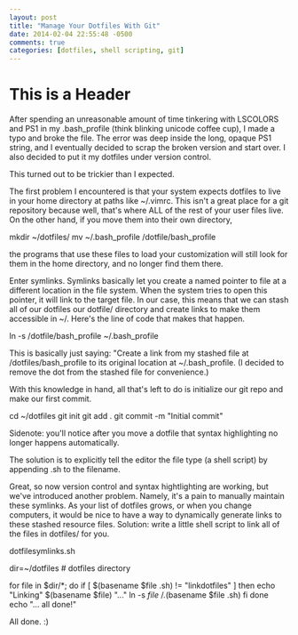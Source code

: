 ```yaml
---
layout: post
title: "Manage Your Dotfiles With Git"
date: 2014-02-04 22:55:48 -0500
comments: true
categories: [dotfiles, shell scripting, git]
---
```


This is a Header
================

After spending an unreasonable amount of time tinkering with LSCOLORS and PS1 in my .bash_profile (think blinking unicode coffee cup), I made a typo and broke the file.  The error was deep inside the long, opaque PS1 string, and I eventually decided to scrap the broken version and start over.  I also decided to put it my dotfiles under version control.

This turned out to be trickier than I expected. 

The first problem I encountered is that your system expects dotfiles to live in your home directory at paths like ~/.vimrc. This isn't a great place for a git repository because well, that's where ALL of the rest of your user files live.  On the other hand, if you move them into their own directory, 

mkdir ~/dotfiles/
mv ~/.bash_profile /dotfile/bash_profile 

the programs that use these files to load your customization will still look for them in the home directory, and no longer find them there.

Enter symlinks.  Symlinks basically let you create a named pointer to file at a different location in the file system.  When the system tries to open this pointer, it will link to the target file.  In our case, this means that we can stash all of our dotfiles our dotfile/ directory and create links to make them accessible in ~/.  Here's the line of code that makes that happen.

ln -s /dotfile/bash_profile ~/.bash_profile

This is basically just saying: "Create a link from my stashed file at /dotfiles/bash_profile to its original location at ~/.bash_profile.  (I decided to remove the dot from the stashed file for convenience.)

With this knowledge in hand, all that's left to do is initialize our git repo and make our first commit.

cd ~/dotfiles
git init
git add .
git commit -m "Initial commit"

Sidenote: you'll notice after you move a dotfile that syntax highlighting no longer happens automatically. 

<example>

The solution is to explicitly tell the editor the file type (a shell script) by appending .sh to the filename.

<example>

Great, so now version control and syntax hightlighting are working, but we've introduced another problem.  Namely, it's a pain to manually maintain these symlinks.  As your list of dotfiles grows, or when you change computers, it would be nice to have a way to dynamically generate links to these stashed resource files. Solution: write a little shell script to link all of the files in dotfiles/ for you.

dotfilesymlinks.sh

dir=~/dotfiles          # dotfiles directory

for file in $dir/*; do
  if [ $(basename $file .sh) != "linkdotfiles" ]
  then
    echo "Linking" $(basename $file) "..."
    ln -s $file ~/.$(basename $file .sh)
  fi
done
echo "... all done!"

All done.  :)